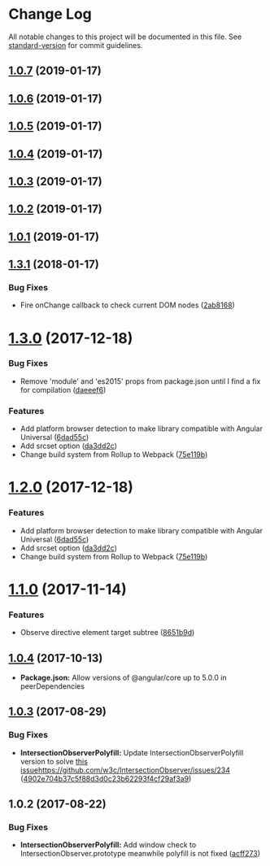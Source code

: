 # Change Log

All notable changes to this project will be documented in this file. See [standard-version](https://github.com/conventional-changelog/standard-version) for commit guidelines.

<a name="1.0.7"></a>
## [1.0.7](https://github.com/cuban-engineer/ngx-lazy-load-images/compare/v1.0.6...v1.0.7) (2019-01-17)



<a name="1.0.6"></a>
## [1.0.6](https://github.com/cuban-engineer/ngx-lazy-load-images/compare/v1.0.5...v1.0.6) (2019-01-17)



<a name="1.0.5"></a>
## [1.0.5](https://github.com/cuban-engineer/ngx-lazy-load-images/compare/v1.0.3...v1.0.5) (2019-01-17)



<a name="1.0.4"></a>
## [1.0.4](https://github.com/cuban-engineer/ngx-lazy-load-images/compare/v1.0.3...v1.0.4) (2019-01-17)



<a name="1.0.3"></a>
## [1.0.3](https://github.com/cuban-engineer/ngx-lazy-load-images/compare/v1.0.2...v1.0.3) (2019-01-17)



<a name="1.0.2"></a>
## [1.0.2](https://github.com/cuban-engineer/ngx-lazy-load-images/compare/v1.0.1...v1.0.2) (2019-01-17)



<a name="1.0.1"></a>
## [1.0.1](https://github.com/cuban-engineer/ngx-lazy-load-images/compare/v1.3.1...v1.0.1) (2019-01-17)



<a name="1.3.1"></a>
## [1.3.1](https://github.com/jesusbotella/ngx-lazy-load-images/compare/v1.3.0...v1.3.1) (2018-01-17)


### Bug Fixes

* Fire onChange callback to check current DOM nodes ([2ab8168](https://github.com/jesusbotella/ngx-lazy-load-images/commit/2ab8168))



<a name="1.3.0"></a>
# [1.3.0](https://github.com/jesusbotella/ngx-lazy-load-images/compare/v1.1.0...v1.3.0) (2017-12-18)


### Bug Fixes

* Remove 'module' and 'es2015' props from package.json until I find a fix for compilation ([daeeef6](https://github.com/jesusbotella/ngx-lazy-load-images/commit/daeeef6))


### Features

* Add platform browser detection to make library compatible with Angular Universal ([6dad55c](https://github.com/jesusbotella/ngx-lazy-load-images/commit/6dad55c))
* Add srcset option ([da3dd2c](https://github.com/jesusbotella/ngx-lazy-load-images/commit/da3dd2c))
* Change build system from Rollup to Webpack ([75e119b](https://github.com/jesusbotella/ngx-lazy-load-images/commit/75e119b))



<a name="1.2.0"></a>
# [1.2.0](https://github.com/jesusbotella/ngx-lazy-load-images/compare/v1.1.0...v1.2.0) (2017-12-18)


### Features

* Add platform browser detection to make library compatible with Angular Universal ([6dad55c](https://github.com/jesusbotella/ngx-lazy-load-images/commit/6dad55c))
* Add srcset option ([da3dd2c](https://github.com/jesusbotella/ngx-lazy-load-images/commit/da3dd2c))
* Change build system from Rollup to Webpack ([75e119b](https://github.com/jesusbotella/ngx-lazy-load-images/commit/75e119b))



<a name="1.1.0"></a>
# [1.1.0](https://github.com/jesusbotella/ngx-lazy-load-images/compare/v1.0.4...v1.1.0) (2017-11-14)


### Features

* Observe directive element target subtree ([8651b9d](https://github.com/jesusbotella/ngx-lazy-load-images/commit/8651b9d))



<a name="1.0.4"></a>
## [1.0.4](https://github.com/jesusbotella/ngx-lazy-load-images/compare/1.0.3...1.0.4) (2017-10-13)

* **Package.json:** Allow versions of @angular/core up to 5.0.0 in peerDependencies

<a name="1.0.3"></a>
## [1.0.3](https://github.com/jesusbotella/ngx-lazy-load-images/compare/1.0.2...1.0.3) (2017-08-29)

### Bug Fixes

* **IntersectionObserverPolyfill:** Update IntersectionObserverPolyfill version to solve [this issue]()https://github.com/w3c/IntersectionObserver/issues/234 ([4902e704b37c5f88d3d0c23b62293f4cf29af3a9](https://github.com/jesusbotella/ngx-lazy-load-images/commit/4902e704b37c5f88d3d0c23b62293f4cf29af3a9))



<a name="1.0.2"></a>
## 1.0.2 (2017-08-22)


### Bug Fixes

* **IntersectionObserverPolyfill:** Add window check to IntersectionObserver.prototype meanwhile polyfill is not fixed ([acff273](https://github.com/jesusbotella/ngx-lazy-load-images/commit/acff273))

